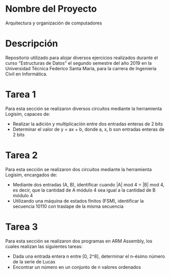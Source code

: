 # Nombre del Proyecto

Arquitectura y organización de computadores

# Descripción

Repositorio utilizado para alojar diversos ejercicios realizados durante el curso "Estructuras de Datos" el segundo semestre del año 2019 en la Universidad Técnica Federico Santa María, para la carrera de Ingeniería Civil en Informática.

# Tarea 1
Para esta sección se realizaron diversos circuitos mediante la herramienta Logisim, capaces de:
- Realizar la adición y multiplicación entre dos entradas enteras de 2 bits
- Determinar el valor de y = ax + b, donde a, x, b son entradas enteras de 2 bits

# Tarea 2
Para esta sección se realizaron dos circuitos mediante la herramienta Logisim, encargados de:
- Mediante dos entradas (A, B), identificar cuando |A| mod 4 = |B| mod 4, es decir, que la cantidad de A módulo 4 sea igual a la cantidad de B módulo 4
- Utilizando una máquina de estados finitos (FSM), identificar la secuencia 10110 con traslape de la misma secuencia

# Tarea 3
Para esta sección se realizaron dos programas en ARM Assembly, los cuales realizan las siguientes tareas:
- Dada una entrada entera n entre [0, 2^8], determinar el n-ésimo número de la serie de Lucas
- Encontrar un número en un conjunto de n valores ordenados
